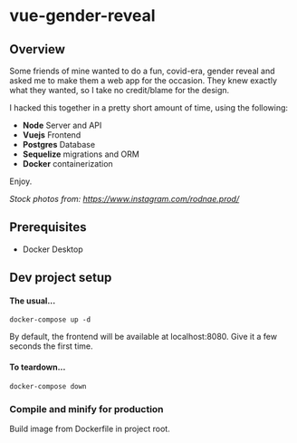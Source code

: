 # vue-gender-reveal

## Overview 
Some friends of mine wanted to do a fun, covid-era, gender reveal and asked me to make them a web app for the occasion. They knew exactly what they wanted, so I take no credit/blame for the design.

I hacked this together in a pretty short amount of time, using the following:
* **Node** Server and API
* **Vuejs** Frontend
* **Postgres** Database
* **Sequelize** migrations and ORM
* **Docker** containerization

Enjoy.

*Stock photos from: https://www.instagram.com/rodnae.prod/*

## Prerequisites
* Docker Desktop

## Dev project setup
#### The usual...
```
docker-compose up -d
```
By default, the frontend will be available at localhost:8080. Give it a few seconds the first time.

#### To teardown...
```
docker-compose down
```

### Compile and minify for production
Build image from Dockerfile in project root.
